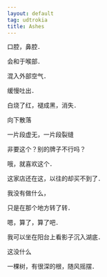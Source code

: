 ```yaml
---
layout: default
tag: udtrokia
title: Ashes
---
```


口腔，鼻腔．

会和于喉部．

混入外部空气．

缓慢吐出．

白烧了红，褪成黑，消失．

向下散落

一片段虚无，一片段裂缝

非要这个？别的牌子不行吗？　

哦，就喜欢这个．

这家店还在这，以往的却买不到了．

我没有做什么，

只是在那个地方转了转．

嗯，算了，算了吧．

我可以坐在阳台上看影子沉入湖底．

这没什么

一棵树，有很深的根，随风摇摆．
